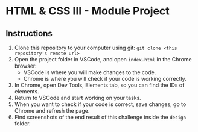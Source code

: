 # HTML & CSS III - Module Project

## Instructions

1. Clone this repository to your computer using git: `git clone <this repository's remote url>`
2. Open the project folder in VSCode, and open `index.html` in the Chrome browser:
    - VSCode is where you will make changes to the code.
    - Chrome is where you will check if your code is working correctly.
3. In Chrome, open Dev Tools, Elements tab, so you can find the IDs of elements.
4. Return to VSCode and start working on your tasks.
5. When you want to check if your code is correct, save changes, go to Chrome and refresh the page.
6. Find screenshots of the end result of this challenge inside the `design` folder.
